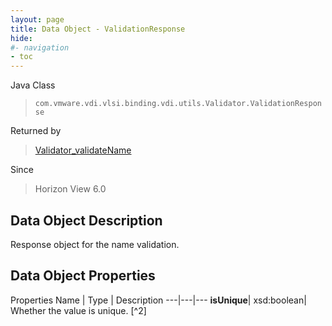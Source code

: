 ```yaml
---
layout: page
title: Data Object - ValidationResponse
hide:
#- navigation
- toc
---
```






Java Class
> `com.vmware.vdi.vlsi.binding.vdi.utils.Validator.ValidationResponse`

Returned by
> [Validator_validateName](vdi.utils.Validator.md#validateName)

Since
> Horizon View 6.0


## Data Object Description

Response object for the name validation.

## Data Object Properties
Properties
Name |  Type |  Description
---|---|---
**isUnique**|  xsd:boolean|  Whether the value is unique. [^2]


 
